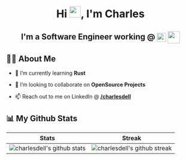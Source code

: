 <h1 align="center">Hi <img src="https://raw.githubusercontent.com/MartinHeinz/MartinHeinz/master/wave.gif" width="30px">, I'm Charles</h1>
<h2 align="center">
  I'm a Software Engineer working @ 
  <img align="center" width="24" src="https://cdn.cdnlogo.com/logos/g/35/google-icon.svg">
  <img align="center" width="32" src="https://cdn.cdnlogo.com/logos/g/50/google-stadia.svg">
</h2>

## 🙋‍♂️ About Me

<!-- - 🔭 I’m currently working on **[]()** -->

- 🌱 I’m currently learning **Rust**

- 👯 I’m looking to collaborate on **OpenSource Projects**

<!-- - 👨‍💻 All of my  Research papers are available at **[]()** -->

- 📫 Reach out to me on LinkedIn @ **[/charlesdell](https://www.linkedin.com/in/charlesdell/)**

<!-- - ⚡  **Actively seeking ...** -->

## 📊 My Github Stats

Stats | Streak
:-:|:-:
![charlesdell's github stats](https://github-readme-stats.vercel.app/api?username=charlesdell&show_icons=true&count_private=true&theme=tokyonight&hide_border=&stroke=0000&background=060A0CD0) | ![charlesdell's github streak](https://github-readme-streak-stats.herokuapp.com/?user=charlesdell&theme=tokyonight&hide_border=true&stroke=0000&background=060A0CD0)

